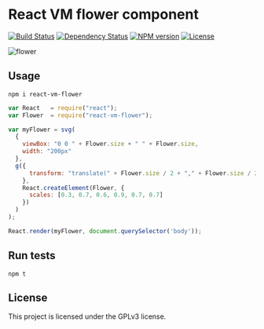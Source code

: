 # React VM flower component


[![Build Status](https://secure.travis-ci.org/flosse/react-vm-flower.svg?branch=master)](http://travis-ci.org/flosse/react-vm-flower)
[![Dependency Status](https://gemnasium.com/flosse/react-vm-flower.svg)](https://gemnasium.com/flosse/react-vm-flower)
[![NPM version](https://badge.fury.io/js/react-vm-flower.svg)](http://badge.fury.io/js/react-vm-flower)
[![License](https://img.shields.io/npm/l/react-vm-flower.svg)](https://github.com/flosse/react-vm-flower/blob/master/LICENCE.txt)

![flower](https://raw.githubusercontent.com/flosse/react-vm-flower/master/examples/myFlower.png)

## Usage

```
npm i react-vm-flower
```

```js
var React   = require("react");
var Flower  = require("react-vm-flower");

var myFlower = svg(
  {
    viewBox: "0 0 " + Flower.size + " " + Flower.size,
    width: "200px"
  },
  g({
      transform: "translate(" + Flower.size / 2 + "," + Flower.size / 2 + ")"
    },
    React.createElement(Flower, {
      scales: [0.3, 0.7, 0.6, 0.9, 0.7, 0.7]
    })
  )
);

React.render(myFlower, document.querySelector('body'));
```

## Run tests

    npm t

## License

This project is licensed under the GPLv3 license.

